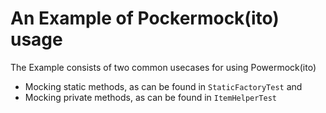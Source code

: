 # An Example of Pockermock(ito) usage

The Example consists of two common usecases for using Powermock(ito)

* Mocking static methods, as can be found in ``StaticFactoryTest`` and
* Mocking private methods, as can be found in ``ItemHelperTest``

